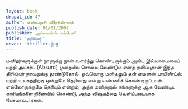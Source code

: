 ```yaml
---
layout: book
drupal_id: 47
author: எண்டமூரி வீரேந்திரநாத்
publish_date: 01/01/2007
publisher: அல்லயன்ஸ் கம்பெனி
title: 'த்ரில்லர்'
cover: 'thriller.jpg'
---
```

மனிதர்களுக்குள் நாளுக்கு நாள் வளர்ந்து கொண்டிருக்கும் அன்பு இல்லாமையைப் பற்றி அப்சர்ட் (Absurd) முறையில் சொல்ல வேண்டும் என்ற தவிப்புதான் இந்த திரில்லர் நாவலுக்கு தூண்டுகோல்.
ஒவ்வொரு மனிதனும் தன் மைனஸ் பாயிண்ட்ஸ் பற்றி உலகத்திற்கு ஒன்றுமே தெரியாது என்று எண்ணிக் கொண்டிருப்பான். எல்லோருக்குமே தெரியும் என்றும், அந்த மனிதனால் தங்களுக்கு ஆக வேண்டிய காரியங்களை நினைவில் கொண்டு, அந்த விஷயத்தை வெளிப்படையாக பேசமாட்டார்கள்.
